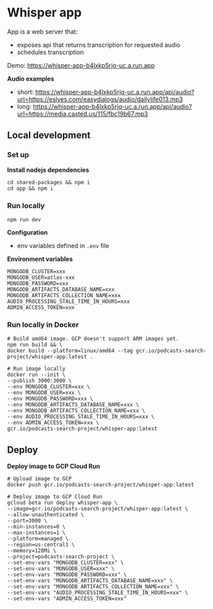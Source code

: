 # Whisper app
App is a web server that:
- exposes api that returns transcription for requested audio
- schedules transcription

Demo: https://whisper-app-b4lxkp5rjq-uc.a.run.app

**Audio examples**
- short: https://whisper-app-b4lxkp5rjq-uc.a.run.app/api/audio?url=https://eslyes.com/easydialogs/audio/dailylife013.mp3
- long: https://whisper-app-b4lxkp5rjq-uc.a.run.app/api/audio?url=https://media.casted.us/115/fbc19b67.mp3


## Local development


### Set up
**Install nodejs dependencies**
```shell
cd shared-packages && npm i
cd app && npm i
```


### Run locally
```shell
npm run dev
```

**Configuration**
- env variables defined in `.env` file

**Environment variables**
```shell
MONGODB_CLUSTER=xxx
MONGODB_USER=atlas-xxx
MONGODB_PASSWORD=xxx
MONGODB_ARTIFACTS_DATABASE_NAME=xxx
MONGODB_ARTIFACTS_COLLECTION_NAME=xxx
AUDIO_PROCESSING_STALE_TIME_IN_HOURS=xxx
ADMIN_ACCESS_TOKEN=xxx
```

### Run locally in Docker
```shell
# Build amd64 image. GCP doesn't support ARM images yet.
npm run build && \
docker build --platform=linux/amd64 --tag gcr.io/podcasts-search-project/whisper-app:latest .

# Run image locally 
docker run --init \
--publish 3000:3000 \
--env MONGODB_CLUSTER=xxx \
--env MONGODB_USER=xxx \
--env MONGODB_PASSWORD=xxx \
--env MONGODB_ARTIFACTS_DATABASE_NAME=xxx \
--env MONGODB_ARTIFACTS_COLLECTION_NAME=xxx \
--env AUDIO_PROCESSING_STALE_TIME_IN_HOURS=xxx \
--env ADMIN_ACCESS_TOKEN=xxx \
gcr.io/podcasts-search-project/whisper-app:latest
```

## Deploy

**Deploy image to GCP Cloud Run**
```shell
# Upload image to GCP
docker push gcr.io/podcasts-search-project/whisper-app:latest

# Deploy image to GCP Cloud Run
gcloud beta run deploy whisper-app \
--image=gcr.io/podcasts-search-project/whisper-app:latest \
--allow-unauthenticated \
--port=3000 \
--min-instances=0 \
--max-instances=1 \
--platform=managed \ 
--region=us-central1 \
--memory=128Mi \
--project=podcasts-search-project \
--set-env-vars "MONGODB_CLUSTER=xxx" \
--set-env-vars "MONGODB_USER=xxx" \
--set-env-vars "MONGODB_PASSWORD=xxx" \
--set-env-vars "MONGODB_ARTIFACTS_DATABASE_NAME=xxx" \
--set-env-vars "MONGODB_ARTIFACTS_COLLECTION_NAME=xxx" \
--set-env-vars "AUDIO_PROCESSING_STALE_TIME_IN_HOURS=xxx" \
--set-env-vars "ADMIN_ACCESS_TOKEN=xxx"
```
